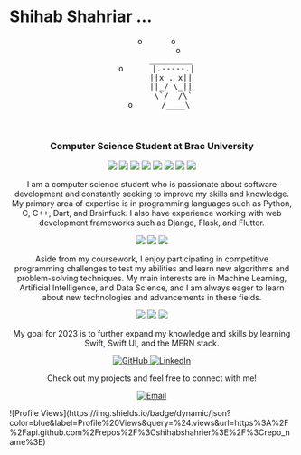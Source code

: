 # Shihab Shahriar ... 

<p align="center">
  <pre align="center">
  o      o
           o
        _________
  o      |.-----.|
        ||x . x||
        ||_/ \_||
         \`/  /\`
   o      /____\
       
  </pre>
</p>

<h3 align="center">Computer Science Student at Brac University</h3>

<p align="center">
  <img src="https://img.shields.io/badge/-Python-brightgreen?style=flat-square&logo=Python&logoColor=white" />
  <img src="https://img.shields.io/badge/-C-brightgreen?style=flat-square&logo=C&logoColor=white" />
  <img src="https://img.shields.io/badge/-C++-brightgreen?style=flat-square&logo=C%2B%2B&logoColor=white" />
  <img src="https://img.shields.io/badge/-Dart-brightgreen?style=flat-square&logo=Dart&logoColor=white" />
  <img src="https://img.shields.io/badge/-Brainfuck-brightgreen?style=flat-square&logo=Brainfuck&logoColor=white" />
  <img src="https://img.shields.io/badge/-Django-brightgreen?style=flat-square&logo=Django&logoColor=white" />
  <img src="https://img.shields.io/badge/-Flask-brightgreen?style=flat-square&logo=Flask&logoColor=white" />
  <img src="https://img.shields.io/badge/-Flutter-brightgreen?style=flat-square&logo=Flutter&logoColor=white" />
</p>

<p align="center">
  I am a computer science student who is passionate about software development and constantly seeking to improve my skills and knowledge. My primary area of expertise is in programming languages such as Python, C, C++, Dart, and Brainfuck. I also have experience working with web development frameworks such as Django, Flask, and Flutter.
</p>

<p align="center">
  <img src="https://img.shields.io/badge/-Machine%20Learning-orange?style=flat-square&logo=Machine%20Learning&logoColor=white" />
  <img src="https://img.shields.io/badge/-Artificial%20Intelligence-orange?style=flat-square&logo=Artificial%20Intelligence&logoColor=white" />
  <img src="https://img.shields.io/badge/-Data%20Science-orange?style=flat-square&logo=Data%20Science&logoColor=white" />
</p>

<p align="center">
  Aside from my coursework, I enjoy participating in competitive programming challenges to test my abilities and learn new algorithms and problem-solving techniques. My main interests are in Machine Learning, Artificial Intelligence, and Data Science, and I am always eager to learn about new technologies and advancements in these fields.
</p>

<p align="center">
  <img src="https://img.shields.io/badge/-Swift-blue?style=flat-square&logo=Swift&logoColor=white" />
  <img src="https://img.shields.io/badge/-Swift%20UI-blue?style=flat-square&logo=Swift%20UI&logoColor=white" />
  <img src="https://img.shields.io/badge/-MERN%20Stack-blue?style=flat-square&logo=MERN&logoColor=white" />
</p>

<p align="center">
  My goal for 2023 is to further expand my knowledge and skills by learning Swift, Swift UI, and the MERN stack.
</p>

<p align="center">
  <a href="https://github.com/shihabshahrier" target="_blank">
    <img src="https://img.shields.io/badge/GitHub-%2312100E.svg?&style=flat-square&logo=github&logoColor=white" alt="GitHub" />
  </a>
  <a href="https://linkedin.com/in/shihabshahrier/" target="_blank">
    <img src="https://img.shields.io/badge/LinkedIn-%230077B5.svg?&style=flat-square&logo=linkedin&logoColor=white" alt="LinkedIn" />
  </a>
</p>

<p align="center">
  Check out my projects and feel free to connect with me!
</p>

<p align="center">
  <a href="mailto:shahrier2k@gmail.com" target="_blank">
    <img src="https://img.shields.io/badge/Email-%23D14836.svg?&style=flat-square&logo=gmail&logoColor=white" alt="Email" />
  </a>
</p>
![Profile Views](https://img.shields.io/badge/dynamic/json?color=blue&label=Profile%20Views&query=%24.views&url=https%3A%2F%2Fapi.github.com%2Frepos%2F%3Cshihabshahrier%3E%2F%3Crepo_name%3E)
